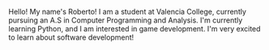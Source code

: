 Hello!
My name's Roberto!
I am a student at Valencia College, currently pursuing an A.S in Computer Programming and Analysis.
I'm currently learning Python, and I am interested in game development.
I'm very excited to learn about software development!
